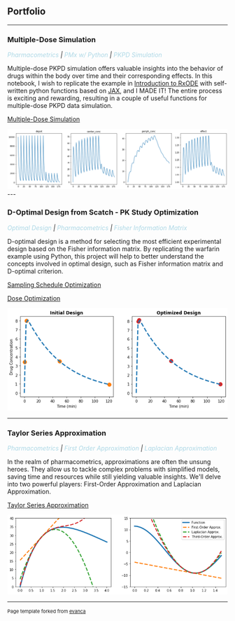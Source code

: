 ## Portfolio

---
### Multiple-Dose Simulation
*<span style="color:lightblue">Pharmacometrics</span> | 
<span style="color:lightblue">PMx w/ Python</span> | 
<span style="color:lightblue">PKPD Simulation </span>*

Multiple-dose PKPD simulation offers valuable insights into the behavior of drugs within the body over time and their corresponding effects. In this notebook, I wish to replicate the example in [Introduction to RxODE](https://nlmixrdevelopment.github.io/RxODE/articles/RxODE-intro.html) with self-written python functions based on [JAX](https://jax.readthedocs.io/en/latest/index.html), and I MADE IT! The entire process is exciting and rewarding, resulting in a couple of useful functions for multiple-dose PKPD data simulation.

[Multiple-Dose Simulation](https://github.com/pengmanhht/PM-Notes/blob/main/pmx/RxODE_to_python_1.ipynb)

<img src="images/RxODE_intro.png?raw=true"/>
---

### D-Optimal Design from Scatch - PK Study Optimization
*<span style="color:lightblue">Optimal Design</span> | 
<span style="color:lightblue">Pharmacometrics</span> | 
<span style="color:lightblue">Fisher Information Matrix </span>*

D-optimal design is a method for selecting the most efficient experimental design based on the Fisher information matrix. By replicating the warfarin example using Python, this project will help to better understand the concepts involved in optimal design, such as Fisher information matrix and D-optimal criterion. 

[Sampling Schedule Optimization](https://github.com/pengmanhht/PM-Notes/blob/main/optimize_sampling_schedule.ipynb)

[Dose Optimization](https://github.com/pengmanhht/PM-Notes/blob/main/optimize_dose.ipynb)

<img src="images/optimize_sample_schedule.png?raw=true"/>

---

### Taylor Series Approximation
*<span style="color:lightblue">Pharmacometrics</span> | 
<span style="color:lightblue">First Order Approximation</span> | 
<span style="color:lightblue">Laplacian Approximation</span>*

In the realm of pharmacometrics, approximations are often the unsung heroes. They allow us to tackle complex problems with simplified models, saving time and resources while still yielding valuable insights. We'll delve into two powerful players: First-Order Approximation and Laplacian Approximation.

[Taylor Series Approximation](https://github.com/pengmanhht/PM-Notes/blob/main/pmx/taylor_approximation.ipynb)

<img src="images/taylor_approx.png?raw=true"/>




---
<p style="font-size:11px">Page template forked from <a href="https://github.com/evanca/quick-portfolio">evanca</a></p>
<!-- Remove above link if you don't want to attibute -->
